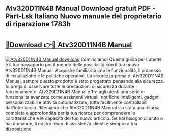 ## Atv320D11N4B Manual Download gratuit PDF - Part-Lsk Italiano Nuovo manuale del proprietario di riparazione 1783h

# <h2><a href="http://dfe5txv.blite.top/?on=Atv320D11N4B+Manual">🔗Download 👉🔴 Atv320D11N4B Manual</a></h2>

[![Atv320D11N4B Manual download](https://i.imgur.com/lujVjoI.png)](http://dfe5txv.blite.top/?on=Atv320D11N4B+Manual)
Cominciamo! Questa guida per l'utente è il tuo passaporto per il mondo delle possibilità con il tuo nuovo Atv320D11N4B Manual. Acquisire familiarità con le funzionalità, il processo di installazione e le politiche operative. La sicurezza prima di Atv320D11N4B Manual, sempre questo prodotto è stato progettato pensando alla sicurezza. Si prega di osservare tutte le precauzioni di sicurezza durante il funzionamento. Atv320D11N4B Manual offre agli utenti una serie di funzionalità avanzate come assistenti virtuali, notifiche intelligenti, gadget personalizzabili e attività automatizzate, tutte facilmente controllabili dall'interfaccia. Riteniamo che Atv320D11N4B Manual sia stata una risorsa completa e approfondita per la tua ricerca per comprendere le caratteristiche e le capacità del tuo nuovo articolo. Se hai bisogno di aiuto o hai domande, il nostro team di assistenza clienti è sempre a tua disposizione.

